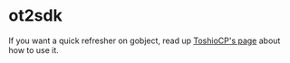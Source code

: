# ot2sdk
If you want a quick refresher on gobject, read up [ToshioCP's page](https://toshiocp.github.io/Gobject-tutorial/) about how to use it.
